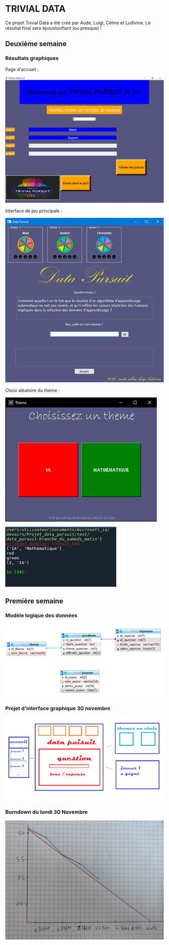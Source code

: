 # TRIVIAL DATA

Ce projet Trivial Data a été créé par Aude, Luigi, Céline et Ludivine. 
Le résultat final sera époustouflant (ou presque) !

## Deuxième semaine

### Résultats graphiques

Page d'accueil :

![Pageacceuil.png](images/Pageacceuil.png)

Interface de jeu principale :

![mainUI.PNG](images/mainUI.PNG)

Choix aléatoire du thème :

![tkinter_theme_aleatoire.PNG](images/tkinter_theme_aleatoire.PNG)

![resultat_tkinter_theme_aleatoire.PNG ](images/resultat_tkinter_theme_aleatoire.PNG )


## Première semaine
### Modèle logique des données
![mld](images/mld.png)


### Projet d'interface graphique 30 novembre

![UI](images/etude_interface.png)


### Burndown du lundi 30 Novembre

![burndown](images/burndown.jpg)
